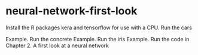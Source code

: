 # neural-network-first-look

Install the R packages kera and tensorflow for use with a CPU. Run the cars

Example. Run the concrete Example. Run the iris Example. Run the code in Chapter 2. A first look at a
neural network
